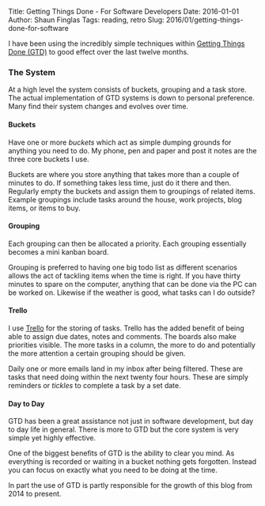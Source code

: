 Title: Getting Things Done - For Software Developers
Date: 2016-01-01
Author: Shaun Finglas
Tags: reading, retro
Slug: 2016/01/getting-things-done-for-software

I have been using the incredibly simple techniques within [Getting
Things Done (GTD)](http://gettingthingsdone.com/) to good effect over
the last twelve months.

### The System

At a high level the system consists of buckets, grouping and a task
store. The actual implementation of GTD systems is down to personal
preference. Many find their system changes and evolves over time.

#### Buckets

Have one or more *buckets* which act as simple dumping grounds for
anything you need to do. My phone, pen and paper and post it notes are
the three core buckets I use.

Buckets are where you store anything that takes more than a couple of
minutes to do. If something takes less time, just do it there and then.
Regularly empty the buckets and assign them to groupings of related
items. Example groupings include tasks around the house, work projects,
blog items, or items to buy.

#### Grouping

Each grouping can then be allocated a priority. Each grouping
essentially becomes a mini kanban board.

Grouping is preferred to having one big todo list as different scenarios
allows the act of tackling items when the time is right. If you have
thirty minutes to spare on the computer, anything that can be done via
the PC can be worked on. Likewise if the weather is good, what tasks can
I do outside?

#### Trello

I use [Trello](https://trello.com/) for the storing of tasks. Trello has
the added benefit of being able to assign due dates, notes and comments.
The boards also make priorities visible. The more tasks in a column, the
more to do and potentially the more attention a certain grouping should
be given.

Daily one or more emails land in my inbox after being filtered. These
are tasks that need doing within the next twenty four hours. These are
simply reminders or *tickles* to complete a task by a set date.

#### Day to Day

GTD has been a great assistance not just in software development, but
day to day life in general. There is more to GTD but the core system is
very simple yet highly effective.

One of the biggest benefits of GTD is the ability to clear you mind. As
everything is recorded or waiting in a bucket nothing gets forgotten.
Instead you can focus on exactly what you need to be doing at the time.

In part the use of GTD is partly responsible for the growth of this blog
from 2014 to present.